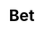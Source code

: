 ---
title: Bet
layout: toto_5/bet
description: Bet here when you play Toto 5 game.
js: ["js/sound.js", "js/i19n.js", "js/game/toto_5/share.js", "js/game/toto_5/bet.js"]
css: ["css/game/toto_3/toto_3.css"]
---